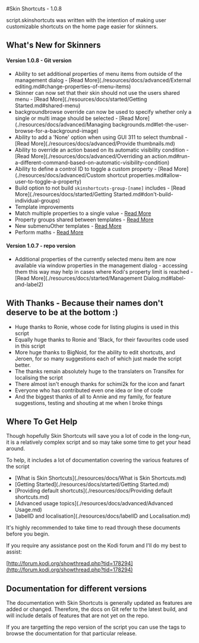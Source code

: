 #Skin Shortcuts - 1.0.8

script.skinshortcuts was written with the intention of making user customizable shortcuts on the home page easier for skinners.


## What's New for Skinners

#### Version 1.0.8 - Git version

- Ability to set additional properties of menu items from outside of the management dialog - [Read More](./resources/docs/advanced/External editing.md#change-properties-of-menu-items)
- Skinner can now set that their skin should not use the users shared menu - [Read More](./resources/docs/started/Getting Started.md#shared-menu)
- backgroundbrowse override can now be used to specify whether only a single or multi image should be selected - [Read More](./resources/docs/advanced/Managing backgrounds.md#let-the-user-browse-for-a-background-image)
- Ability to add a 'None' option when using GUI 311 to select thumbnail - [Read More](./resources/docs/advanced/Provide thumbnails.md)
- Ability to override an action based on its automatic visibility condition - [Read More](./resources/docs/advanced/Overriding an action.md#run-a-different-command-based-on-automatic-visibility-condition)
- Ability to define a control ID to toggle a custom property - [Read More](./resources/docs/advanced/Custom shortcut properties.md#allow-user-to-toggle-a-property)
- Build option to not build `skinshortcuts-group-[name]` includes - [Read More](./resources/docs/started/Getting Started.md#don't-build-individual-groups)
- Template improvements
 - Match multiple properties to a single value - [Read More](./resources/docs/advanced/Templates.md#set-a-property-based-on-multiple-elements)
 - Property groups shared between templates - [Read More](./resources/docs/advanced/Templates.md#property-groups)
 - New submenuOther templates - [Read More](./resources/docs/advanced/Templates.md#types-of-templates)
 - Perform maths - [Read More](./resources/docs/advanced/Templates.md#performing-maths)

#### Version 1.0.7 - repo version

- Additional properties of the currently selected menu item are now available via window properties in the management dialog - accessing them this way may help in cases where Kodi's property limit is reached - [Read More](./resources/docs/started/Management Dialog.md#label-and-label2)
 
## With Thanks - Because their names don't deserve to be at the bottom :)

- Huge thanks to Ronie, whose code for listing plugins is used in this script
- Equally huge thanks to Ronie and 'Black, for their favourites code used in this script
- More huge thanks to BigNoid, for the ability to edit shortcuts, and Jeroen, for so many suggestions each of which just made the script better.
- The thanks remain absolutely huge to the translaters on Transifex for localising the script
- There almost isn't enough thanks for schimi2k for the icon and fanart
- Everyone who has contributed even one idea or line of code
- And the biggest thanks of all to Annie and my family, for feature suggestions, testing and shouting at me when I broke things

## Where To Get Help

Though hopefully Skin Shortcuts will save you a lot of code in the long-run, it is a relatively complex script and so may take some time to get your head around.

To help, it includes a lot of documentation covering the various features of the script

* [What is Skin Shortcuts](./resources/docs/What is Skin Shortcuts.md)
* [Getting Started](./resources/docs/started/Getting Started.md)
* [Providing default shortcuts](./resources/docs/Providing default shortcuts.md)
* [Advanced usage topics](./resources/docs/advanced/Advanced Usage.md)
* [labelID and localisation](./resources/docs/labelID and Localisation.md)

It's highly recommended to take time to read through these documents before you begin.

If you require any assistance post on the Kodi forum and I'll do my best to assist:

[http://forum.kodi.org/showthread.php?tid=178294](http://forum.kodi.org/showthread.php?tid=178294)

## Documentation for different versions

The documentation with Skin Shortcuts is generally updated as features are added or changed. Therefore, the docs on Git refer to the latest build, and will include details of features that are not yet on the repo.

If you are targetting the repo version of the script you can use the tags to browse the documentation for that particular release.
